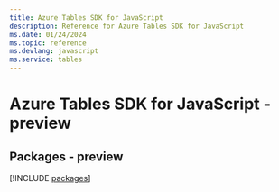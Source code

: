```yaml
---
title: Azure Tables SDK for JavaScript
description: Reference for Azure Tables SDK for JavaScript
ms.date: 01/24/2024
ms.topic: reference
ms.devlang: javascript
ms.service: tables
---
```

# Azure Tables SDK for JavaScript - preview
## Packages - preview
[!INCLUDE [packages](tables-index.md)]